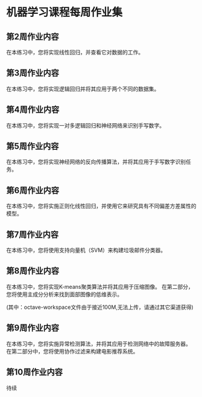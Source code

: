 # 机器学习课程每周作业集
## 第2周作业内容
在本练习中，您将实现线性回归，并查看它对数据的工作。

## 第3周作业内容
在本练习中，您将实现逻辑回归并将其应用于两个不同的数据集。

## 第4周作业内容
在本练习中，您将实现一对多逻辑回归和神经网络来识别手写数字。

## 第5周作业内容
在本练习中，您将实现神经网络的反向传播算法，并将其应用于手写数字识别任务。

## 第6周作业内容
在本练习中，您将实施正则化线性回归，并使用它来研究具有不同偏差方差属性的模型。

## 第7周作业内容
在本练习中，您将使用支持向量机（SVM）来构建垃圾邮件分类器。

## 第8周作业内容
在本练习中，您将实现K-means聚类算法并将其应用于压缩图像。 在第二部分，您将使用主成分分析来找到面部图像的低维表示。

(其中：octave-workspace文件由于接近100M,无法上传，请通过其它渠道获得)

## 第9周作业内容
在本练习中，您将实施异常检测算法，并将其应用于检测网络中的故障服务器。 在第二部分中，您将使用协作过滤来构建电影推荐系统。

## 第10周作业内容
待续

